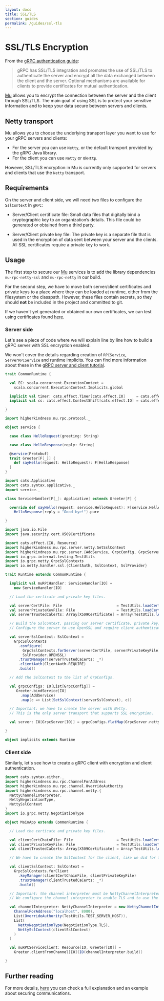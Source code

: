 ```yaml
---
layout: docs
title: SSL/TLS
section: guides
permalink: /guides/ssl-tls
---
```


# SSL/TLS Encryption

From the [gRPC authentication guide](https://grpc.io/docs/guides/auth/):

> gRPC has SSL/TLS integration and promotes the use of SSL/TLS to authenticate
> the server and encrypt all the data exchanged between the client and the
> server. Optional mechanisms are available for clients to provide certificates
> for mutual authentication.

[Mu] allows you to encrypt the connection between the server and the client
through SSL/TLS. The main goal of using SSL is to protect your sensitive
information and to keep your data secure between servers and clients.

## Netty transport

Mu allows you to choose the underlying transport layer you want to use for your
gRPC servers and clients:

* For the server you can use `Netty`, or the default transport provided by the
  gRPC Java library.
* For the client you can use `Netty` or `OkHttp`.

However, SSL/TLS encryption in Mu is currently only supported for servers and
clients that use the `Netty` transport.

## Requirements

On the server and client side, we will need two files to configure the
`SslContext` in `gRPC`:

* Server/Client certificate file: Small data files that digitally bind a
  cryptographic key to an organization’s details. This file could be generated
  or obtained from a third party.

* Server/Client private key file: The private key is a separate file that is
  used in the encryption of data sent between your server and the clients. All
  SSL certificates require a private key to work.

## Usage

The first step to secure our [Mu] services is to add the library dependencies
`mu-rpc-netty-ssl` and `mu-rpc-netty` in our build.

For the second step, we have to move both server/client certificates and private
keys to a place where they can be loaded at runtime, either from the filesystem
or the classpath. However, these files contain secrets, so they should **not**
be included in the project and committed to git.

If we haven't yet generated or obtained our own certificates, we can test using
certificates found
[here](https://github.com/grpc/grpc-java/tree/master/testing/src/main/resources/certs).

### Server side

Let's see a piece of code where we will explain line by line how to build a gRPC
server with SSL encryption enabled.

We won't cover the details regarding creation of `RPCService`,
`ServerRPCService` and runtime implicits. You can find more information about
these in the [gRPC server and client tutorial](../tutorials/grpc-server-client).

```scala mdoc:invisible
trait CommonRuntime {

  val EC: scala.concurrent.ExecutionContext =
    scala.concurrent.ExecutionContext.Implicits.global

  implicit val timer: cats.effect.Timer[cats.effect.IO]     = cats.effect.IO.timer(EC)
  implicit val cs: cats.effect.ContextShift[cats.effect.IO] = cats.effect.IO.contextShift(EC)

}
```

```scala mdoc:invisible
import higherkindness.mu.rpc.protocol._

object service {

  case class HelloRequest(greeting: String)

  case class HelloResponse(reply: String)

  @service(Protobuf)
  trait Greeter[F[_]] {
    def sayHello(request: HelloRequest): F[HelloResponse]
  }
}
```

```scala mdoc:invisible
import cats.Applicative
import cats.syntax.applicative._
import service._

class ServiceHandler[F[_]: Applicative] extends Greeter[F] {

  override def sayHello(request: service.HelloRequest): F[service.HelloResponse] =
    HelloResponse(reply = "Good bye!").pure

}
```

```scala mdoc:silent
import java.io.File
import java.security.cert.X509Certificate

import cats.effect.{IO, Resource}
import higherkindness.mu.rpc.server.netty.SetSslContext
import higherkindness.mu.rpc.server.{AddService, GrpcConfig, GrpcServer}
import io.grpc.internal.testing.TestUtils
import io.grpc.netty.GrpcSslContexts
import io.netty.handler.ssl.{ClientAuth, SslContext, SslProvider}

trait Runtime extends CommonRuntime {

  implicit val muRPCHandler: ServiceHandler[IO] =
    new ServiceHandler[IO]

  // Load the certicate and private key files.

  val serverCertFile: File                         = TestUtils.loadCert("server1.pem")
  val serverPrivateKeyFile: File                   = TestUtils.loadCert("server1.key")
  val serverTrustedCaCerts: Array[X509Certificate] = Array(TestUtils.loadX509Cert("ca.pem"))

  // Build the SslContext, passing our server certificate, private key, and trusted certs.
  // Configure the server to use OpenSSL and require client authentication.

  val serverSslContext: SslContext =
    GrpcSslContexts
      .configure(
        GrpcSslContexts.forServer(serverCertFile, serverPrivateKeyFile),
        SslProvider.OPENSSL)
      .trustManager(serverTrustedCaCerts: _*)
      .clientAuth(ClientAuth.REQUIRE)
      .build()

  // Add the SslContext to the list of GrpConfigs.

  val grpcConfigs: IO[List[GrpcConfig]] =
     Greeter.bindService[IO]
       .map(AddService)
       .map(c => List(SetSslContext(serverSslContext), c))

  // Important: we have to create the server with Netty.
  // This is the only server transport that supports SSL encryption.

  val server: IO[GrpcServer[IO]] = grpcConfigs.flatMap(GrpcServer.netty[IO](8080, _))

}

object implicits extends Runtime
```

### Client side

Similarly, let's see how to create a gRPC client with encryption and client
authentication.

```scala mdoc:silent
import cats.syntax.either._
import higherkindness.mu.rpc.ChannelForAddress
import higherkindness.mu.rpc.channel.OverrideAuthority
import higherkindness.mu.rpc.channel.netty.{
  NettyChannelInterpreter,
  NettyNegotiationType,
  NettySslContext
}
import io.grpc.netty.NegotiationType

object MainApp extends CommonRuntime {

  // Load the certicate and private key files.

  val clientCertChainFile: File                    = TestUtils.loadCert("client.pem")
  val clientPrivateKeyFile: File                   = TestUtils.loadCert("client.key")
  val clientTrustedCaCerts: Array[X509Certificate] = Array(TestUtils.loadX509Cert("ca.pem"))

  // We have to create the SslContext for the client, like we did for the server.

  val clientSslContext: SslContext =
    GrpcSslContexts.forClient
      .keyManager(clientCertChainFile, clientPrivateKeyFile)
      .trustManager(clientTrustedCaCerts: _*)
      .build()

  // Important: the channel interpreter must be NettyChannelInterpreter.
  // We configure the channel interpreter to enable TLS and to use the SSL context we built.

  val channelInterpreter: NettyChannelInterpreter = new NettyChannelInterpreter(
    ChannelForAddress("localhost", 8080),
    List(OverrideAuthority(TestUtils.TEST_SERVER_HOST)),
    List(
      NettyNegotiationType(NegotiationType.TLS),
      NettySslContext(clientSslContext)
    )
  )

  val muRPCServiceClient: Resource[IO, Greeter[IO]] =
    Greeter.clientFromChannel[IO](IO(channelInterpreter.build))

}
```

## Further reading

For more details,
[here](https://www.47deg.com/blog/mu-rpc-securing-communications-with-mu/) you
can check a full explanation and an example about securing communications.

[RPC]: https://en.wikipedia.org/wiki/Remote_procedure_call
[HTTP/2]: https://http2.github.io/
[gRPC]: https://grpc.io/
[Mu]: https://github.com/higherkindness/mu
[Java gRPC]: https://github.com/grpc/grpc-java
[JSON]: https://en.wikipedia.org/wiki/JSON
[gRPC guide]: https://grpc.io/docs/guides/
[PBDirect]: https://github.com/47deg/pbdirect
[scalamacros]: https://github.com/scalamacros/paradise
[Monix]: https://monix.io/
[cats-effect]: https://github.com/typelevel/cats-effect
[Metrifier]: https://github.com/47deg/metrifier


